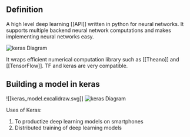 ## Definition
A high level deep learning [[API]] written in python for neural networks. It supports multiple backend neural network computations and makes implementing neural networks easy.

![keras Diagram]('../../../../../Excalidraw/keras.excalidraw.svg')

It wraps efficient numerical computation library such as [[Theano]] and [[TensorFlow]]. TF and keras are very compatible. 

## Building a model in keras

![[keras_model.excalidraw.svg]]
![keras Diagram]('../../../../../Excalidraw/keras.excalidraw.svg')

Uses of Keras:
1. To productize deep learning models on smartphones
2. Distributed training of deep learning models